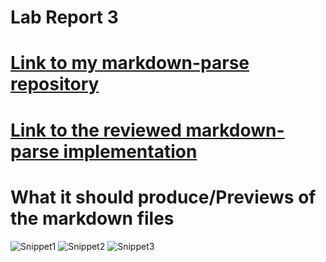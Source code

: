 # Lab Report 3

# [Link to my markdown-parse repository](https://github.com/ejoa27/markdown-parser)

# [Link to the reviewed markdown-parse implementation](https://github.com/FishInAZ/makrdown-parse-own)

# What it should produce/Previews of the markdown files
![Snippet1](Snippet1Preview.png)
![Snippet2](Snippet2Preview.png)
![Snippet3](Snippet3Preview.png)
